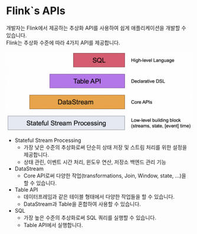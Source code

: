 # Flink`s APIs 
개발자는 Flink에서 제공하는 추상화 API를 사용하여 쉽게 애플리케이션을 개발할 수 있습니다.  
Flink는 추상화 수준에 따라 4가지 API를 제공합니다.  
  
![Flink APIs](./img/levels_of_abstraction.png)
- Stateful Stream Processing
  - 가장 낮은 수준의 추상화로써 단순히 상태 저장 및 스트림 처리를 위한 설정을 제공합니다.
  - 상태 관린, 이벤트 시간 처리, 윈도우 연산, 저장소 백엔드 관리 기능
- DataStream
  - Core API로써 다양한 작업(transformations, Join, Window, state, ...)을 할 수 있습니다.
- Table API
  - 데이터프레임과 같은 테이블 형태에서 다양한 작업들을 할 수 있습니다.
  - DataStream과 Table을 혼합하여 사용할 수 있습니다.
- SQL
  - 가장 높은 수준의 추상화로써 SQL 쿼리를 실행할 수 있습니다.
  - Table API에서 실행합니다.